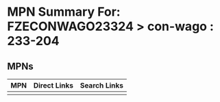 



# MPN Summary For: FZECONWAGO23324 > con-wago : 233-204

## MPNs
  

|MPN|Direct Links|Search Links|
| :--- | :--- | :--- |
||||
